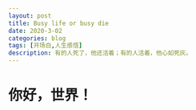 ```yaml
---
layout: post
title: Busy life or busy die
date: 2020-3-02
categories: blog
tags: [开场白,人生感悟]
description: 有的人死了，他还活着；有的人活着，他心如死灰。
---
```

# 你好，世界！














